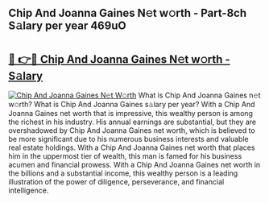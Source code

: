 ## Chip And Joanna Gaines N𝚎t w𝚘rth - Part-8ch S𝚊lary per year 469uO

# <h2><a href="http://gc3lxj.nevu.top/?p=Chip+And+Joanna+Gaines">🔗 👉🔴 Chip And Joanna Gaines N𝚎t w𝚘rth - S𝚊lary</a></h2>

[![Chip And Joanna Gaines N𝚎t W𝚘rth](https://i.imgur.com/Oavwk0R.jpeg)](http://gc3lxj.nevu.top/?p=Chip+And+Joanna+Gaines)
What is Chip And Joanna Gaines n𝚎t w𝚘rth? What is Chip And Joanna Gaines s𝚊lary per year?
With a Chip And Joanna Gaines net worth that is impressive, this wealthy person is among the richest in his industry. His annual earnings are substantial, but they are overshadowed by Chip And Joanna Gaines net worth, which is believed to be more significant due to his numerous business interests and valuable real estate holdings. With a Chip And Joanna Gaines net worth that places him in the uppermost tier of wealth, this man is famed for his business acumen and financial prowess. With a Chip And Joanna Gaines net worth in the billions and a substantial income, this wealthy person is a leading illustration of the power of diligence, perseverance, and financial intelligence.
